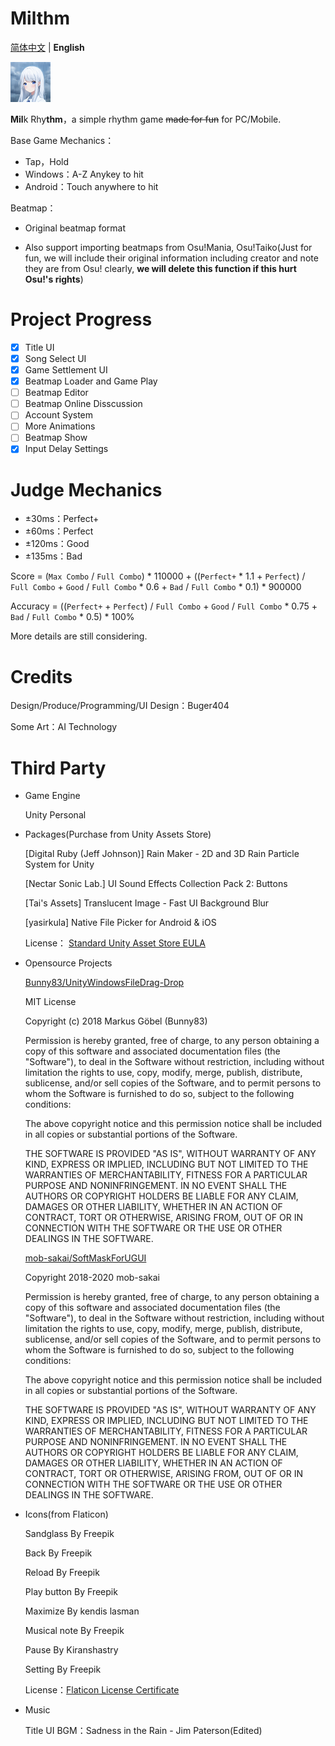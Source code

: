 # Milthm

[简体中文](https://github.com/buger404/Milthm/blob/master/README.md) | **English**

<img src="Icon.png" alt="Milthm" style="zoom:50%;" />

**Mil**k Rhy**thm**，a simple rhythm game ~~made for fun~~ for PC/Mobile.

Base Game Mechanics：

* Tap，Hold
* Windows：A-Z Anykey to hit
* Android：Touch anywhere to hit

Beatmap：

* Original beatmap format

* Also support importing beatmaps from Osu!Mania, Osu!Taiko(Just for fun, we will include their original information including creator and note they are from Osu! clearly, **we will delete this function if this hurt Osu!'s rights**) 

# Project Progress

- [x] Title UI
- [x] Song Select UI
- [x] Game Settlement UI
- [x] Beatmap Loader and Game Play
- [ ] Beatmap Editor
- [ ] Beatmap Online Disscussion
- [ ] Account System
- [ ] More Animations
- [ ] Beatmap Show
- [x] Input Delay Settings

# Judge Mechanics

* ±30ms：Perfect+
* ±60ms：Perfect
* ±120ms：Good
* ±135ms：Bad

Score = (`Max Combo` / `Full Combo`) * 110000 + ((`Perfect+` * 1.1 + `Perfect`) / `Full Combo` + `Good` / `Full Combo` * 0.6 + `Bad` / `Full Combo` * 0.1) * 900000

Accuracy = ((`Perfect+` + `Perfect`) / `Full Combo` + `Good`  / `Full Combo` * 0.75 + `Bad`  / `Full Combo` * 0.5) * 100%

More details are still considering.

# Credits

Design/Produce/Programming/UI Design：Buger404

Some Art：AI Technology

# Third Party

* Game Engine

  Unity Personal

* Packages(Purchase from Unity Assets Store)

  [Digital Ruby (Jeff Johnson)] Rain Maker - 2D and 3D Rain Particle System for Unity

  [Nectar Sonic Lab.] UI Sound Effects Collection Pack 2: Buttons

  [Tai's Assets] Translucent Image - Fast UI Background Blur

  [yasirkula] Native File Picker for Android & iOS

  License： [Standard Unity Asset Store EULA](https://unity3d.com/legal/as_terms)

* Opensource Projects

  [Bunny83/UnityWindowsFileDrag-Drop](https://github.com/Bunny83/UnityWindowsFileDrag-Drop)

  MIT License

  Copyright (c) 2018 Markus Göbel (Bunny83)

  Permission is hereby granted, free of charge, to any person obtaining a copy
  of this software and associated documentation files (the "Software"), to deal
  in the Software without restriction, including without limitation the rights
  to use, copy, modify, merge, publish, distribute, sublicense, and/or sell
  copies of the Software, and to permit persons to whom the Software is
  furnished to do so, subject to the following conditions:

  The above copyright notice and this permission notice shall be included in all
  copies or substantial portions of the Software.

  THE SOFTWARE IS PROVIDED "AS IS", WITHOUT WARRANTY OF ANY KIND, EXPRESS OR
  IMPLIED, INCLUDING BUT NOT LIMITED TO THE WARRANTIES OF MERCHANTABILITY,
  FITNESS FOR A PARTICULAR PURPOSE AND NONINFRINGEMENT. IN NO EVENT SHALL THE
  AUTHORS OR COPYRIGHT HOLDERS BE LIABLE FOR ANY CLAIM, DAMAGES OR OTHER
  LIABILITY, WHETHER IN AN ACTION OF CONTRACT, TORT OR OTHERWISE, ARISING FROM,
  OUT OF OR IN CONNECTION WITH THE SOFTWARE OR THE USE OR OTHER DEALINGS IN THE
  SOFTWARE.

  [mob-sakai/SoftMaskForUGUI](https://github.com/mob-sakai/SoftMaskForUGUI)

  Copyright 2018-2020 mob-sakai

  Permission is hereby granted, free of charge, to any person obtaining a copy of this software and associated documentation files (the "Software"), to deal in the Software without restriction, including without limitation the rights to use, copy, modify, merge, publish, distribute, sublicense, and/or sell copies of the Software, and to permit persons to whom the Software is furnished to do so, subject to the following conditions:

  The above copyright notice and this permission notice shall be included in all copies or substantial portions of the Software.

  THE SOFTWARE IS PROVIDED "AS IS", WITHOUT WARRANTY OF ANY KIND, EXPRESS OR IMPLIED, INCLUDING BUT NOT LIMITED TO THE WARRANTIES OF MERCHANTABILITY, FITNESS FOR A PARTICULAR PURPOSE AND NONINFRINGEMENT. IN NO EVENT SHALL THE AUTHORS OR COPYRIGHT HOLDERS BE LIABLE FOR ANY CLAIM, DAMAGES OR OTHER LIABILITY, WHETHER IN AN ACTION OF CONTRACT, TORT OR OTHERWISE, ARISING FROM, OUT OF OR IN CONNECTION WITH THE SOFTWARE OR THE USE OR OTHER DEALINGS IN THE SOFTWARE.

* Icons(from Flaticon)

  Sandglass By Freepik

  Back  By Freepik

  Reload  By Freepik

  Play button  By Freepik

  Maximize  By kendis lasman

  Musical note  By Freepik

  Pause  By Kiranshastry

  Setting  By Freepik

  License：[Flaticon License Certificate](https://media.flaticon.com/license/license.pdf)

* Music

  Title UI BGM：Sadness in the Rain - Jim Paterson(Edited)
